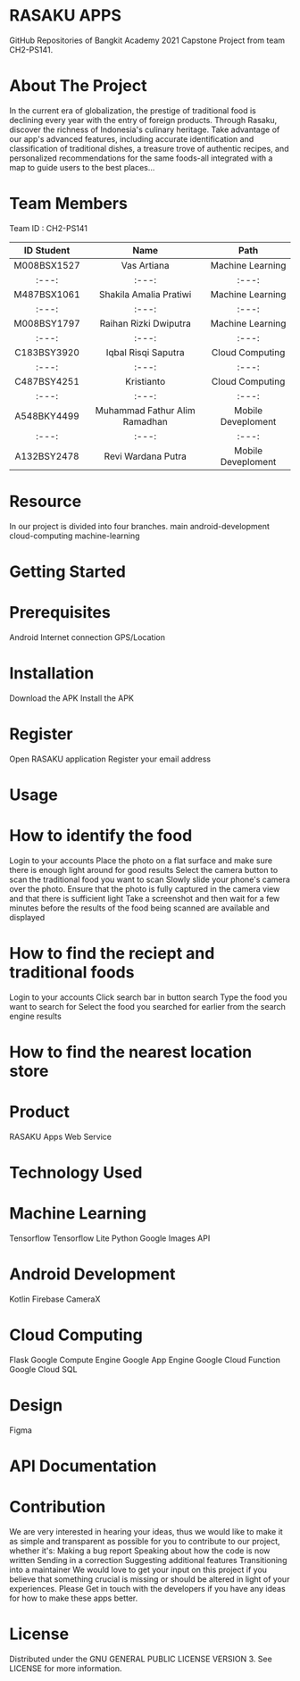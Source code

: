 # RASAKU APPS
GitHub Repositories of Bangkit Academy 2021 Capstone Project from team CH2-PS141.

# About The Project
In the current era of globalization, the prestige of traditional food is declining every year with the entry of foreign products. Through Rasaku, discover the richness of Indonesia's culinary heritage. Take advantage of our app's advanced features, including accurate identification and classification of traditional dishes, a treasure trove of authentic recipes, and personalized recommendations for the same foods-all integrated with a map to guide users to the best places...

# Team Members
Team ID : CH2-PS141

| ID Student | Name                          |Path                |
| :---:      | :---:                         | :---:              |
|M008BSX1527 | Vas Artiana                   | Machine Learning   |
| :---:      |:---:                          | :---:              |
|M487BSX1061 | Shakila Amalia Pratiwi        | Machine Learning   |
| :---:      |:---:                          | :---:              |
|M008BSY1797 | Raihan Rizki Dwiputra         | Machine Learning   |
| :---:      |:---:                          | :---:              |
|C183BSY3920 | Iqbal Risqi Saputra           | Cloud Computing    |
| :---:      |:---:                          | :---:              |
|C487BSY4251 | Kristianto                    | Cloud Computing    |
| :---:      |:---:                          | :---:              |
|A548BKY4499 | Muhammad Fathur Alim Ramadhan | Mobile Deveploment |
| :---:      |:---:                          | :---:              |
|A132BSY2478 | Revi Wardana Putra            | Mobile Deveploment |

# Resource
In our project is divided into four branches.
main
android-development
cloud-computing
machine-learning


# Getting Started
# Prerequisites
Android
Internet connection
GPS/Location

# Installation
Download the APK
Install the APK

# Register
Open RASAKU application
Register your email address


# Usage
# How to identify the food
Login to your accounts
Place the photo on a flat surface and make sure there is enough light around for good results
Select the camera button to scan the traditional food you want to scan
Slowly slide your phone's camera over the photo. Ensure that the photo is fully captured in the camera view and that there is sufficient light
Take a screenshot and then wait for a few minutes before the results of the food being scanned are available and displayed

# How to find the reciept and traditional foods
Login to your accounts
Click search bar in button search
Type the food you want to search for
Select the food you searched for earlier from the search engine results

# How to find the nearest location store


# Product
RASAKU Apps
Web Service

# Technology Used
# Machine Learning
Tensorflow
Tensorflow Lite
Python
Google Images API 

# Android Development
Kotlin
Firebase
CameraX

# Cloud Computing
Flask
Google Compute Engine
Google App Engine
Google Cloud Function
Google Cloud SQL

# Design
Figma

# API Documentation

# Contribution
We are very interested in hearing your ideas, thus we would like to make it as simple and transparent as possible for you to contribute to our project, whether it's:
Making a bug report
Speaking about how the code is now written
Sending in a correction
Suggesting additional features
Transitioning into a maintainer
We would love to get your input on this project if you believe that something crucial is missing or should be altered in light of your experiences. Please Get in touch with the developers if you have any ideas for how to make these apps better.

# License
Distributed under the GNU GENERAL PUBLIC LICENSE VERSION 3. See LICENSE for more information.
